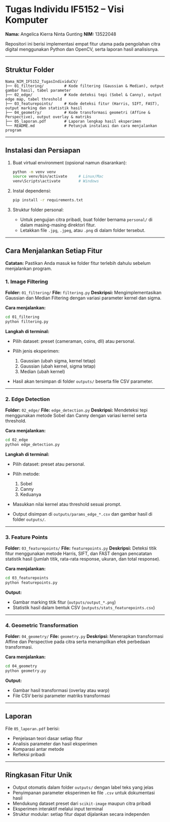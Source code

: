 # Tugas Individu IF5152 – Visi Komputer

**Nama:** Angelica Kierra Ninta Gunting
**NIM:** 13522048

Repositori ini berisi implementasi empat fitur utama pada pengolahan citra digital menggunakan Python dan OpenCV, serta laporan hasil analisisnya.

---

## Struktur Folder

```
Nama_NIM_IF5152_TugasIndividuCV/
├── 01_filtering/         # Kode filtering (Gaussian & Median), output gambar hasil, tabel parameter
├── 02_edge/              # Kode deteksi tepi (Sobel & Canny), output edge map, tabel threshold
├── 03_featurepoints/     # Kode deteksi fitur (Harris, SIFT, FAST), output marking dan statistik hasil
├── 04_geometry/          # Kode transformasi geometri (Affine & Perspective), output overlay & matriks
├── 05_laporan.pdf        # Laporan lengkap hasil eksperimen
└── README.md             # Petunjuk instalasi dan cara menjalankan program
```

---

## Instalasi dan Persiapan

1. Buat virtual environment (opsional namun disarankan):

   ```bash
   python -m venv venv
   source venv/bin/activate     # Linux/Mac
   venv\Scripts\activate        # Windows
   ```

2. Instal dependensi:

   ```bash
   pip install -r requirements.txt
   ```

3. Struktur folder personal:

   * Untuk pengujian citra pribadi, buat folder bernama `personal/` di dalam masing-masing direktori fitur.
   * Letakkan file `.jpg`, `.jpeg`, atau `.png` di dalam folder tersebut.

---

## Cara Menjalankan Setiap Fitur

**Catatan:** Pastikan Anda masuk ke folder fitur terlebih dahulu sebelum menjalankan program.

### 1. Image Filtering

**Folder:** `01_filtering/`
**File:** `filtering.py`
**Deskripsi:** Mengimplementasikan Gaussian dan Median Filtering dengan variasi parameter kernel dan sigma.

**Cara menjalankan:**

```bash
cd 01_filtering
python filtering.py
```

**Langkah di terminal:**

* Pilih dataset: preset (cameraman, coins, dll) atau personal.
* Pilih jenis eksperimen:

  1. Gaussian (ubah sigma, kernel tetap)
  2. Gaussian (ubah kernel, sigma tetap)
  3. Median (ubah kernel)
* Hasil akan tersimpan di folder `outputs/` beserta file CSV parameter.

---

### 2. Edge Detection

**Folder:** `02_edge/`
**File:** `edge_detection.py`
**Deskripsi:** Mendeteksi tepi menggunakan metode Sobel dan Canny dengan variasi kernel serta threshold.

**Cara menjalankan:**

```bash
cd 02_edge
python edge_detection.py
```

**Langkah di terminal:**

* Pilih dataset: preset atau personal.
* Pilih metode:

  1. Sobel
  2. Canny
  3. Keduanya
* Masukkan nilai kernel atau threshold sesuai prompt.
* Output disimpan di `outputs/params_edge_*.csv` dan gambar hasil di folder `outputs/`.

---

### 3. Feature Points

**Folder:** `03_featurepoints/`
**File:** `featurepoints.py`
**Deskripsi:** Deteksi titik fitur menggunakan metode Harris, SIFT, dan FAST dengan pencatatan statistik hasil (jumlah titik, rata-rata response, ukuran, dan total response).

**Cara menjalankan:**

```bash
cd 03_featurepoints
python featurepoints.py
```

**Output:**

* Gambar marking titik fitur (`outputs/output_*.png`)
* Statistik hasil dalam bentuk CSV (`outputs/stats_featurepoints.csv`)

---

### 4. Geometric Transformation

**Folder:** `04_geometry/`
**File:** `geometry.py`
**Deskripsi:** Menerapkan transformasi Affine dan Perspective pada citra serta menampilkan efek perbedaan transformasi.

**Cara menjalankan:**

```bash
cd 04_geometry
python geometry.py
```

**Output:**

* Gambar hasil transformasi (overlay atau warp)
* File CSV berisi parameter matriks transformasi

---

## Laporan

File `05_laporan.pdf` berisi:

* Penjelasan teori dasar setiap fitur
* Analisis parameter dan hasil eksperimen
* Komparasi antar metode
* Refleksi pribadi

---

## Ringkasan Fitur Unik

* Output otomatis dalam folder `outputs/` dengan label teks yang jelas
* Penyimpanan parameter eksperimen ke file `.csv` untuk dokumentasi hasil
* Mendukung dataset preset dari `scikit-image` maupun citra pribadi
* Eksperimen interaktif melalui input terminal
* Struktur modular: setiap fitur dapat dijalankan secara independen

